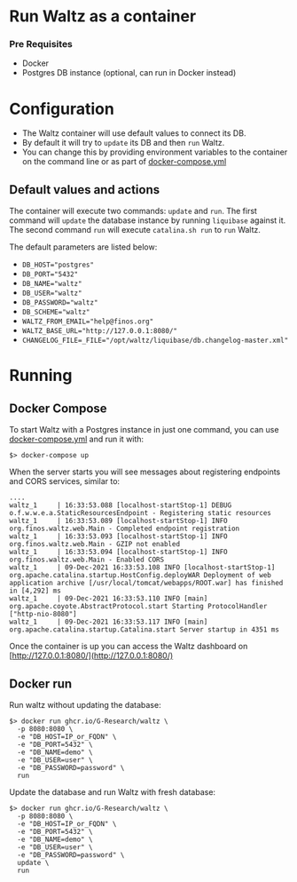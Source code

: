 

# Run Waltz as a container

### Pre Requisites

* Docker
* Postgres DB instance (optional, can run in Docker instead)

# Configuration

- The Waltz container will use default values to connect its DB.
- By default it will try to `update` its DB and then `run` Waltz.
- You can change this by providing environment variables to the container on the command line or as part of [docker-compose.yml](../docker-compose.yml)

## Default values and actions
The container will execute two commands: `update` and `run`. The first command will `update` the database instance by running `liquibase` against it. The second command `run` will execute `catalina.sh run` to `run` Waltz.

The default parameters are listed below:

* `DB_HOST="postgres"`
* `DB_PORT="5432"`
* `DB_NAME="waltz"`
* `DB_USER="waltz"`
* `DB_PASSWORD="waltz"`
* `DB_SCHEME="waltz"`
* `WALTZ_FROM_EMAIL="help@finos.org"`
* `WALTZ_BASE_URL="http://127.0.0.1:8080/"`
* `CHANGELOG_FILE=_FILE="/opt/waltz/liquibase/db.changelog-master.xml"`

# Running

## Docker Compose
To start Waltz with a Postgres instance in just one command, you can use [docker-compose.yml](../docker-compose.yml) and run it with:

    $> docker-compose up

When the server starts you will see messages about registering
endpoints and CORS services, similar to:

````
....
waltz_1     | 16:33:53.088 [localhost-startStop-1] DEBUG o.f.w.w.e.a.StaticResourcesEndpoint - Registering static resources
waltz_1     | 16:33:53.089 [localhost-startStop-1] INFO  org.finos.waltz.web.Main - Completed endpoint registration
waltz_1     | 16:33:53.093 [localhost-startStop-1] INFO  org.finos.waltz.web.Main - GZIP not enabled
waltz_1     | 16:33:53.094 [localhost-startStop-1] INFO  org.finos.waltz.web.Main - Enabled CORS
waltz_1     | 09-Dec-2021 16:33:53.108 INFO [localhost-startStop-1] org.apache.catalina.startup.HostConfig.deployWAR Deployment of web application archive [/usr/local/tomcat/webapps/ROOT.war] has finished in [4,292] ms
waltz_1     | 09-Dec-2021 16:33:53.110 INFO [main] org.apache.coyote.AbstractProtocol.start Starting ProtocolHandler ["http-nio-8080"]
waltz_1     | 09-Dec-2021 16:33:53.117 INFO [main] org.apache.catalina.startup.Catalina.start Server startup in 4351 ms
````

Once the container is up you can access the Waltz dashboard on [http://127.0.0.1:8080/](http://127.0.0.1:8080/)

## Docker run

Run waltz without updating the database:

    $> docker run ghcr.io/G-Research/waltz \
      -p 8080:8080 \
      -e "DB_HOST=IP_or_FQDN" \
      -e "DB_PORT=5432" \
      -e "DB_NAME=demo" \
      -e "DB_USER=user" \
      -e "DB_PASSWORD=password" \
      run

Update the database and run Waltz with fresh database:

    $> docker run ghcr.io/G-Research/waltz \
      -p 8080:8080 \
      -e "DB_HOST=IP_or_FQDN" \
      -e "DB_PORT=5432" \
      -e "DB_NAME=demo" \
      -e "DB_USER=user" \
      -e "DB_PASSWORD=password" \
      update \
      run
